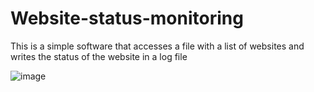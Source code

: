 # Website-status-monitoring
This is a simple software that accesses a file with a list of websites and writes the status of the website in a log file

![image](https://user-images.githubusercontent.com/67394574/113782096-05563380-9708-11eb-876b-2f2520ec918a.png)
